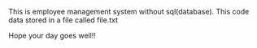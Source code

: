 This is employee management system without sql(database). This code data stored in a file called file.txt <br>

Hope your day goes well!!
